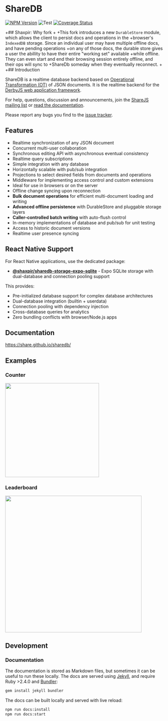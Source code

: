 # ShareDB

  [![NPM Version](https://img.shields.io/npm/v/sharedb.svg)](https://npmjs.org/package/sharedb)
  ![Test](https://github.com/share/sharedb/workflows/Test/badge.svg)
  [![Coverage Status](https://coveralls.io/repos/github/share/sharedb/badge.svg?branch=master)](https://coveralls.io/github/share/sharedb?branch=master)

+## Shaxpir: Why fork
+
+This fork introduces a new `DurableStore` module, which allows the client to persist docs and operations in the
+browser's `IndexedDB` storage. Since an individual user may have multiple offline docs, and have pending operations
+on any of those docs, the durable store gives a user the abillity to have their entire "working set" available
+while offline. They can even start and end their browsing session entirely offline, and their ops will sync to
+ShareDb someday when they eventually reconnect.
+
+## Introduction

ShareDB is a realtime database backend based on [Operational Transformation
(OT)](https://en.wikipedia.org/wiki/Operational_transformation) of JSON
documents. It is the realtime backend for the [DerbyJS web application
framework](http://derbyjs.com/).

For help, questions, discussion and announcements, join the [ShareJS mailing
list](https://groups.google.com/forum/?fromgroups#!forum/sharejs) or [read the documentation](https://share.github.io/sharedb/
).

Please report any bugs you find to the [issue
tracker](https://github.com/share/sharedb/issues).

## Features

 - Realtime synchronization of any JSON document
 - Concurrent multi-user collaboration
 - Synchronous editing API with asynchronous eventual consistency
 - Realtime query subscriptions
 - Simple integration with any database
 - Horizontally scalable with pub/sub integration
 - Projections to select desired fields from documents and operations
 - Middleware for implementing access control and custom extensions
 - Ideal for use in browsers or on the server
 - Offline change syncing upon reconnection
 - **Bulk document operations** for efficient multi-document loading and writing
 - **Advanced offline persistence** with DurableStore and pluggable storage layers
 - **Caller-controlled batch writing** with auto-flush control
 - In-memory implementations of database and pub/sub for unit testing
 - Access to historic document versions
 - Realtime user presence syncing

## React Native Support

For React Native applications, use the dedicated package:

- **[@shaxpir/sharedb-storage-expo-sqlite](https://github.com/shaxpir/sharedb-storage-expo-sqlite)** - Expo SQLite storage with dual-database and connection pooling support

This provides:
- Pre-initialized database support for complex database architectures
- Dual-database integration (builtin + userdata)
- Connection pooling with dependency injection
- Cross-database queries for analytics
- Zero bundling conflicts with browser/Node.js apps

## Documentation

https://share.github.io/sharedb/

## Examples

### Counter

[<img src="examples/counter/demo.gif" height="300">](examples/counter)

### Leaderboard

[<img src="examples/leaderboard/demo.gif" height="436">](examples/leaderboard)

## Development

### Documentation

The documentation is stored as Markdown files, but sometimes it can be useful to run these locally. The docs are served using [Jekyll](https://jekyllrb.com/), and require Ruby >2.4.0 and [Bundler](https://bundler.io/):

```bash
gem install jekyll bundler
```

The docs can be built locally and served with live reload:

```bash
npm run docs:install
npm run docs:start
```
